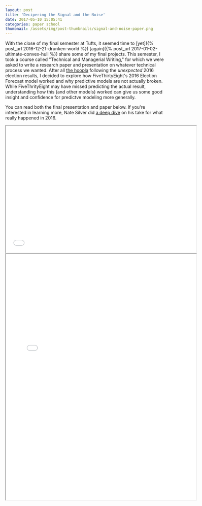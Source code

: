 ```yaml
---
layout: post
title: 'Decipering the Signal and the Noise'
date: 2017-05-10 15:05:41
categories: paper school
thumbnail: /assets/img/post-thumbnails/signal-and-noise-paper.png
---
```


With the close of my final semester at Tufts, it seemed time to [yet]({% post_url 2016-12-21-drunken-world %}) [again]({% post_url 2017-01-02-ultimate-convex-hull %}) share some of my final projects. This semester, I took a course called "Technical and Managerial Writing," for which we were asked to write a research paper and presentation on whatever technical process we wanted. After all [the hoopla](https://www.politico.com/story/2016/11/how-did-everyone-get-2016-wrong-presidential-election-231036) following the *unexpected* 2016 election results, I decided to explore how FiveThirtyEight's 2016 Election Forecast model worked and why predictive models are not actually broken. While FiveThrityEight may have missed predicting the actual result, understanding how this (and other models) worked can give us some good insight and confidence for predictve modeling more generally.

You can read both the final presentation and paper below. If you're interested in learning more, Nate Silver did [a deep dive](https://fivethirtyeight.com/features/the-real-story-of-2016/) on his take for what really happened in 2016.

<div style="max-width: 600px; margin: auto;">
    <iframe src="/projects/signal-and-noise-paper/Deciphering the Signal and the Noise - Presentation.pdf" width="600" height="400">
    </iframe>
</div>

<div style="max-width: 600px; margin: auto;">
    <iframe src="/projects/signal-and-noise-paper/Deciphering the Signal and the Noise - Paper.pdf" width="600" height="775">
    </iframe>
</div>